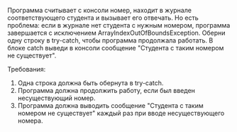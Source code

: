 
Программа считывает с консоли номер, находит в журнале соответствующего студента и вызывает его отвечать.
Но есть проблема: если в журнале нет студента с нужным номером,
программа завершается с исключением ArrayIndexOutOfBoundsException.
Оберни одну строку в try-catch, чтобы программа продолжала работать.
В блоке catch выведи в консоли сообщение &quot;Студента с таким номером не существует&quot;.


Требования:
1.	Одна строка должна быть обернута в try-catch.
2.	Программа должна продолжить работу, если был введен несуществующий номер.
3.	Программа должна выводить сообщение &quot;Студента с таким номером не существует&quot; каждый раз при вводе несуществующего номера.


